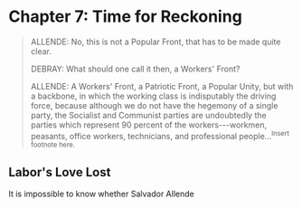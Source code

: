 # Chapter 7: Time for Reckoning

> ALLENDE: No, this is not a Popular Front, that has to be made quite clear.
>
> DEBRAY: What should one call it then, a Workers' Front?
>
> ALLENDE: A Workers' Front, a Patriotic Front, a Popular Unity, but with a backbone, in which the working class is indisputably the driving force, because although we do not have the hegemony of a single party, the Socialist and Communist parties are undoubtedly the parties which represent 90 percent of the workers---workmen, peasants, office workers, technicians, and professional people...<sup>Insert footnote here.</sup>

## Labor's Love Lost

It is impossible to know whether Salvador Allende
